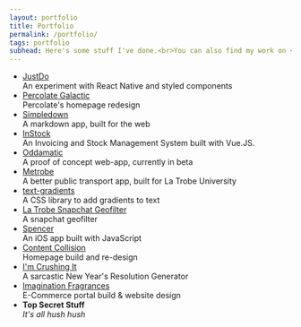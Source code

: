 ```yaml
---
layout: portfolio
title: Portfolio
permalink: /portfolio/
tags: portfolio
subhead: Here's some stuff I've done.<br>You can also find my work on <a href='http://github.com/snazzyham'>Github</a> and <a href='http://dribbble.com/snazzyham'>Dribbble</a>.
---
```

<ul class="list-reset portfolio-list">
<li class=""><a href='https://github.com/snazzyham/justdo'>JustDo</a><br>An experiment with React Native and styled components</li>
<li class=""><a href='https://medium.com/disected-durian/a-new-home-for-percolate-galactic-1f9fbd6cf974#.pm3qggv2n'>Percolate Galactic</a><br>Percolate's homepage redesign</li>
<li class=""><a href='http://simpledown.adwani.info'>Simpledown</a><br>A markdown app, built for the web</li>
<li class=""><a href="/instock">InStock</a><br>An Invoicing and Stock Management System built with Vue.JS.</li>
<li class=""><a href='https://oddamatic.com'>Oddamatic</a><br>A proof of concept web-app, currently in beta</li>
<li class=""><a href='http://metrobe.info'>Metrobe</a><br>A better public transport app, built for La Trobe University</li>
<li class=""><a href='http://snazzyham.com/text-gradients'>text-gradients</a><br>A CSS library to add gradients to text</li>
<li class=""><a href='https://dribbble.com/shots/2815117-LaTrobe-University-Snapchat-Filter'>La Trobe Snapchat Geofilter</a><br>A snapchat geofilter</li>
<li class=""><a href='https://medium.com/disected-durian/hola-spencer-b3890a5a34f0#.qtmjder2k'>Spencer</a><br>An iOS app built with JavaScript</li>
<li class=""><a href='http://contentcollision.co'>Content Collision</a><br>Homepage build and re-design</li>
<li class=""><a href='/crushit'>I'm Crushing It</a><br>A sarcastic New Year's Resolution Generator</li>
<li class=""><a href='http://imagination.co.id'>Imagination Fragrances</a><br>E-Commerce portal build & website design</li>
<!-- <li class=""><a href='/swm'>Sleep With Me</a><br>Logo design and brand identity</li>
<li class=""><a href='/majesty'>Majesty Communications</a><br>Website Design</li>
<li class=""><a href='http://olehkarmono.com'>OLEHKARMONO</a><br>A website built as part of Percolate Galactic's CSR project.</li>
<li class=""><a href='/tandoor'>Tandoor Gaming</a><br>Logo & YouTube Art</li>
<li class=""><a href='http://rabelais.com.au'>Rabelais Magazine</a><br>Website Optimisation</li>
<li class=""><a href='http://emcindonesia.com'>EMC Indonesia</a><br>Website Maintenance</li> -->
<li class=""><b>Top Secret Stuff</b><br><em>It's all hush hush</em></li>
<!-- <li class=""><a href='http://georgepritting.info'>George Pritting</a><br>A website for a guy with ALS</li> -->
<!-- <li class=""><a href='http://'>Darah Muda</a><br></li> -->
<!-- <li class=""><a href='http://'>Percojobs</a><br></li> -->
<!-- <li class=""><a href='http://'>pitch please</a><br></li> -->
<!-- <li class=""><a href='http://'>injeksi</a><br></li> -->

</ul>
